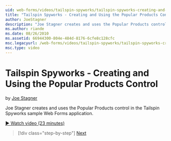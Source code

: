 ```yaml
---
uid: web-forms/videos/tailspin-spyworks/tailspin-spyworks-creating-and-using-the-popular-products-control
title: "Tailspin Spyworks - Creating and Using the Popular Products Control | Microsoft Docs"
author: JoeStagner
description: "Joe Stagner creates and uses the Popular Products control in the Tailspin Spyworks sample Web Forms application."
ms.author: riande
ms.date: 08/26/2010
ms.assetid: 66944300-804e-484d-8176-6cfe8c128cfc
msc.legacyurl: /web-forms/videos/tailspin-spyworks/tailspin-spyworks-creating-and-using-the-popular-products-control
msc.type: video
---
```

# Tailspin Spyworks - Creating and Using the Popular Products Control

by [Joe Stagner](https://github.com/JoeStagner)

Joe Stagner creates and uses the Popular Products control in the Tailspin Spyworks sample Web Forms application.

[&#9654; Watch video (23 minutes)](https://channel9.msdn.com/Blogs/ASP-NET-Site-Videos/tailspin-spyworks-creating-and-using-the-popular-products-control)

> [!div class="step-by-step"]
> [Next](tailspin-spyworks-implementing-and-using-the-also-purchased-control.md)
